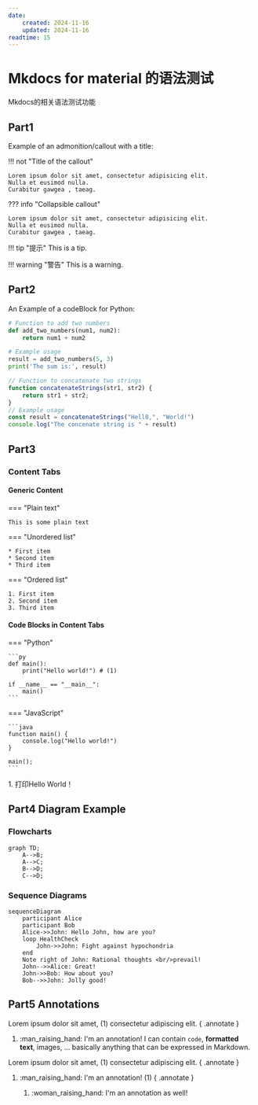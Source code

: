 ```yaml
---
date:
    created: 2024-11-16
    updated: 2024-11-16
readtime: 15
---
```


# Mkdocs for material 的语法测试

Mkdocs的相关语法测试功能
<!-- more -->

## Part1

Example of an admonition/callout with a title:

!!! not "Title of the callout"

    Lorem ipsum dolor sit amet, consectetur adipisicing elit.
    Nulla et eusimod nulla.
    Curabitur gawgea , taeag.

??? info "Collapsible callout"

    Lorem ipsum dolor sit amet, consectetur adipisicing elit.
    Nulla et eusimod nulla.
    Curabitur gawgea , taeag.

!!! tip "提示"
    This is a tip.

!!! warning "警告"
    This is a warning.

## Part2

An Example of a codeBlock for Python:

```python title="add_numbers.py" linenums="1"
# Function to add two numbers
def add_two_numbers(num1, num2):
    return num1 + num2

# Example usage
result = add_two_numbers(5, 3)
print('The sum is:', result)
```

```js title="concatenate_strings.js" linenums="1" hl_lines="2-4"
// Function to concatenate two strings
function concatenateStrings(str1, str2) {
    return str1 + str2;
}
// Example usage
const result = concatenateStrings("Hell0,", "World!")
console.log("The concenate string is " + result)
```

## Part3

### Content Tabs

#### Generic Content

=== "Plain text"

    This is some plain text

=== "Unordered list"

    * First item 
    * Second item
    * Third item 

=== "Ordered list"

    1. First item
    2. Second item 
    3. Third item

#### Code Blocks in Content Tabs

<div class="annotate" markdown>
=== "Python"

    ```py
    def main():
        print("Hello world!") # (1)

    if __name__ == "__main__":
        main()
    ```

=== "JavaScript"

    ```java
    function main() {
        console.log("Hello world!")
    }

    main();
    ```
</div>
1.  打印Hello World！

## Part4 Diagram Example

### Flowcharts

```mermaid
graph TD;
    A-->B;
    A-->C;
    B-->D;
    C-->D;

```

### Sequence Diagrams

```mermaid
sequenceDiagram
    participant Alice
    participant Bob
    Alice->>John: Hello John, how are you?
    loop HealthCheck
        John->>John: Fight against hypochondria
    end
    Note right of John: Rational thoughts <br/>prevail!
    John-->>Alice: Great!
    John->>Bob: How about you?
    Bob-->>John: Jolly good!
```

## Part5 Annotations

Lorem ipsum dolor sit amet, (1) consectetur adipiscing elit.
{ .annotate }

1. :man_raising_hand: I'm an annotation! I can contain `code`, __formatted
    text__, images, ... basically anything that can be expressed in Markdown.

Lorem ipsum dolor sit amet, (1) consectetur adipiscing elit.
{ .annotate }

1. :man_raising_hand: I'm an annotation! (1)
    { .annotate }

    1. :woman_raising_hand: I'm an annotation as well!
